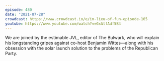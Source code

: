 ```yaml
---
episode: 480
date: "2021-07-28"
crowdcast: https://www.crowdcast.io/e/in-lieu-of-fun-episode-105
youtube: https://www.youtube.com/watch?v=GxAtfAdf5B4
---
```

We are joined by the estimable JVL, editor of The Bulwark, who will explain his longstanding gripes against co-host Benjamin Wittes—along with his obsession with the solar launch solution to the problems of the Republican Party.
